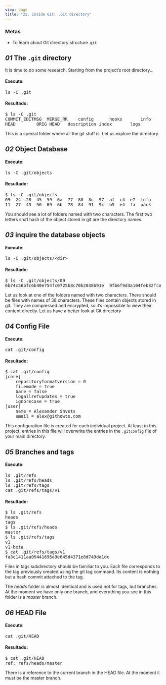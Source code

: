 ```yaml
---
view: page
title: "22. Inside Git: .Git directory"
---
```


<h3>Metas</h3>

<ul><li>To learn about Git directory structure<code>.git</code></li></ul>

<h2><em>01</em> The <code>.git</code> directory</h2>

<p>It is time to do some research. Starting from the project’s root directory...</p>

<h4 class="h4-pre">Execute:</h4>

<pre class="instructions">ls -C .git</pre>

<h4 class="h4-pre">Resultado:</h4>

<pre class="sample">$ ls -C .git
COMMIT_EDITMSG	MERGE_RR	config		hooks		info		objects		rr-cache
HEAD		ORIG_HEAD	description	index		logs		refs</pre>

<p>This is a special folder where all the git stuff is. Let us explore the directory.</p>

<h2><em>02</em> Object Database</h2>

<h4 class="h4-pre">Execute:</h4>

<pre class="instructions">ls -C .git/objects</pre>

<h4 class="h4-pre">Resultado:</h4>

<pre class="sample">$ ls -C .git/objects
09	24	28	45	59	6a	77	80	8c	97	af	c4	e7	info
11	27	43	56	69	6b	78	84	91	9c	b5	e4	fa	pack</pre>

<p>You should see a lot of folders named with two characters. The first two letters sha1 hash of the object stored in git are the directory names.</p>

<h2><em>03</em> inquire the database objects</h2>

<h4 class="h4-pre">Execute:</h4>

<pre class="instructions">ls -C .git/objects/&lt;dir&gt;</pre>

<h4 class="h4-pre">Resultado:</h4>

<pre class="sample">$ ls -C .git/objects/09
6b74c56bfc6b40e754fc0725b8c70b2038b91e	9fb6f9d3a104feb32fcac22354c4d0e8a182c1</pre>

<p>Let us look at one of the folders named with two characters. There should be files with names of 38 characters. These files contain objects stored in git. They are compressed and encrypted, so it’s impossible to view their content directly. Let us have a better look at Git directory</p>

<h2><em>04</em> Config File</h2>

<h4 class="h4-pre">Execute:</h4>

<pre class="instructions">cat .git/config</pre>

<h4 class="h4-pre">Resultado:</h4>

<pre class="sample">$ cat .git/config
[core]
	repositoryformatversion = 0
	filemode = true
	bare = false
	logallrefupdates = true
	ignorecase = true
[user]
	name = Alexander Shvets
	email = alex@githowto.com</pre>

<p>This configuration file is created for each individual project. At least in this project, entries in this file will overwrite the entries in the <code>.gitconfig</code> file of your main directory.</p>

<h2><em>05</em> Branches and tags</h2>

<h4 class="h4-pre">Execute:</h4>

<pre class="instructions">ls .git/refs
ls .git/refs/heads
ls .git/refs/tags
cat .git/refs/tags/v1</pre>

<h4 class="h4-pre">Resultado:</h4>

<pre class="sample">$ ls .git/refs
heads
tags
$ ls .git/refs/heads
master
$ ls .git/refs/tags
v1
v1-beta
$ cat .git/refs/tags/v1
fa3c1411aa09441695a9e645d4371e8d749da1dc</pre>

<p>Files in tags subdirectory should be familiar to you. Each file corresponds to the tag previously created using the git tag command. Its content is nothing but a hash commit attached to the tag.</p>

<p>The <em>heads</em> folder is almost identical and is used not for tags, but branches. At the moment we have only one branch, and everything you see in this folder is a <em>master</em> branch.</p>

<h2><em>06</em> HEAD File</h2>

<h4 class="h4-pre">Execute:</h4>

<pre class="instructions">cat .git/HEAD</pre>

<h4 class="h4-pre">Resultado:</h4>

<pre class="sample">$ cat .git/HEAD
ref: refs/heads/master</pre>

<p>There is a reference to the current branch in the HEAD file. At the moment it must be the master branch.</p>
